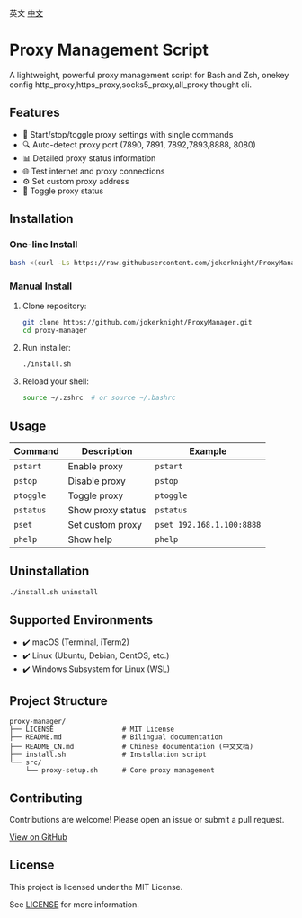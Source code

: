 英文 [中文](https://github.com/jokerknight/ProxyManager/blob/main/README_CN.md) 
# Proxy Management Script

A lightweight, powerful proxy management script for Bash and Zsh, onekey config  http_proxy,https_proxy,socks5_proxy,all_proxy thought cli.

## Features

- 🚀 Start/stop/toggle proxy settings with single commands  
- 🔍 Auto-detect proxy port (7890, 7891, 7892,7893,8888, 8080)  
- 📊 Detailed proxy status information  
- 🌐 Test internet and proxy connections  
- ⚙️ Set custom proxy address  
- 🔄 Toggle proxy status  

## Installation 

### One-line Install 

```bash
bash <(curl -Ls https://raw.githubusercontent.com/jokerknight/ProxyManager/main/install.sh)
```

### Manual Install 

1. Clone repository:  

   ```bash
   git clone https://github.com/jokerknight/ProxyManager.git
   cd proxy-manager
   ```

2. Run installer:  

   ```bash
   ./install.sh
   ```

3. Reload your shell:  

   ```bash
   source ~/.zshrc  # or source ~/.bashrc
   ```

## Usage 

| Command  | Description| Example |
|----------------|-------------------|---------------|
| `pstart`       | Enable proxy<br> | `pstart` |
| `pstop`        | Disable proxy<br> | `pstop` |
| `ptoggle`      | Toggle proxy<br> | `ptoggle` |
| `pstatus`      | Show proxy status<br> | `pstatus` |
| `pset`         | Set custom proxy<br> | `pset 192.168.1.100:8888` |
| `phelp`        | Show help<br> | `phelp` |

## Uninstallation 

```bash
./install.sh uninstall
```

## Supported Environments

- ✔️ macOS (Terminal, iTerm2)
- ✔️ Linux (Ubuntu, Debian, CentOS, etc.)
- ✔️ Windows Subsystem for Linux (WSL)

## Project Structure

```
proxy-manager/
├── LICENSE                 # MIT License
├── README.md               # Bilingual documentation
├── README_CN.md            # Chinese documentation (中文文档)
├── install.sh              # Installation script
└── src/
    └── proxy-setup.sh      # Core proxy management 
```

## Contributing 

Contributions are welcome! Please open an issue or submit a pull request.  


[View on GitHub](https://github.com/jokerknight/ProxyManager)

## License 

This project is licensed under the MIT License.  

See [LICENSE](LICENSE) for more information.  

